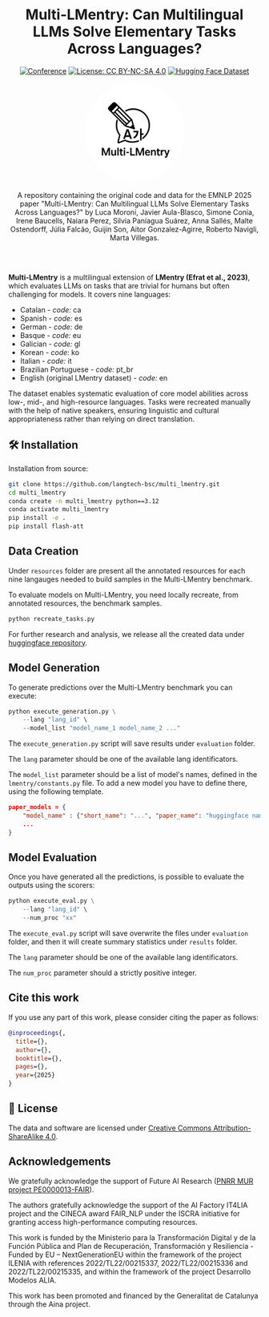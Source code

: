 <div align="center">

# Multi-LMentry: Can Multilingual LLMs Solve Elementary Tasks Across Languages?

[![Conference](https://img.shields.io/badge/EMNLP-2025-4b44ce)](https://2025.emnlp.org/)
[![License: CC BY-NC-SA 4.0](https://img.shields.io/badge/License-CC%20BY--NC--SA%204.0-lightgrey.svg)](https://creativecommons.org/licenses/by-nc-sa/4.0/)
[![Hugging Face Dataset](https://img.shields.io/badge/%F0%9F%A4%97%20Hugging%20Face-Dataset-FCD21D)](https://huggingface.co/datasets/BSC-LT/multi_lmentry)
</div>

<p align="center">
  <img src="https://github.com/Andrew-Wyn/images/blob/master/multi_lmentry/LMentry-LOGO.jpg"
       width="200"
       style="border-radius:50%;">
</p>

<div align="center"> A repository containing the original code and data for the EMNLP 2025 paper "Multi-LMentry: Can Multilingual LLMs Solve Elementary Tasks Across Languages?" by Luca Moroni, Javier Aula-Blasco, Simone Conia, Irene Baucells, Naiara Perez, Silvia Paniagua Suárez, Anna Sallés, Malte Ostendorff, Júlia Falcão, Guijin Son, Aitor Gonzalez-Agirre, Roberto Navigli, Marta Villegas. </div>

<br><br>

**Multi-LMentry** is a multilingual extension of **LMentry (Efrat et al., 2023)**, which evaluates LLMs on tasks that are trivial for humans but often challenging for models. It covers nine languages:

- Catalan - *code:* ca
- Spanish - *code:* es
- German - *code:* de
- Basque - *code:* eu
- Galician - *code:* gl
- Korean - *code:* ko
- Italian - *code:* it
- Brazilian Portuguese - *code:* pt_br
- English (original LMentry dataset) - *code:* en


The dataset enables systematic evaluation of core model abilities across low-, mid-, and high-resource languages. Tasks were recreated manually with the help of native speakers, ensuring linguistic and cultural appropriateness rather than relying on direct translation.



## 🛠️ Installation

Installation from source:

```bash
git clone https://github.com/langtech-bsc/multi_lmentry.git
cd multi_lmentry
conda create -n multi_lmentry python==3.12
conda activate multi_lmentry
pip install -e .
pip install flash-att
```

## Data Creation

Under `resources` folder are present all the annotated resources for each nine langauges needed to build samples in the Multi-LMentry benchmark.

To evaluate models on Multi-LMentry, you need locally recreate, from annotated resources, the benchmark samples. 

```python
python recreate_tasks.py
```

For further research and analysis, we release all the created data under <a href="https://huggingface.co/datasets/BSC-LT/multi_lmentry">huggingface repository</a>.

## Model Generation 

To generate predictions over the Multi-LMentry benchmark you can execute:

```python
python execute_generation.py \
    --lang "lang_id" \
    --model_list "model_name_1 model_name_2 ..."
```

The `execute_generation.py` script will save results under `evaluation` folder.

The `lang` parameter should be one of the available lang identificators.

The `model_list` parameter should be a list of model's names, defined in the `lmentry/constants.py` file. To add a new model you have to define there, using the following template.

```json
paper_models = {
    "model_name" : {"short_name": "...", "paper_name": "huggingface name", "predictor_name": "huggingface name"},
    ...
}
```

## Model Evaluation

Once you have generated all the predictions, is possible to evaluate the outputs using the scorers:

```python
python execute_eval.py \
    --lang "lang_id" \
    --num_proc "xx"
```

The `execute_eval.py` script will save overwrite the files under `evaluation` folder, and then it will create summary statistics under `results` folder.

The `lang` parameter should be one of the available lang identificators.

The `num_proc` parameter should a strictly positive integer.

## Cite this work

If you use any part of this work, please consider citing the paper as follows:

```bibtex
@inproceedings{,
  title={}, 
  author={},
  booktitle={},
  pages={},
  year={2025}
}
```

## 🪪 License

The data and software are licensed under [Creative Commons Attribution-ShareAlike 4.0](https://creativecommons.org/licenses/by-sa/4.0/).

## Acknowledgements
We gratefully acknowledge the support of Future AI Research ([PNRR MUR project PE0000013-FAIR](https://fondazione-fair.it/en/)).

The authors gratefully acknowledge the support of the AI Factory IT4LIA project and the CINECA award FAIR_NLP under the ISCRA initiative for granting access high-performance computing resources.

This work is funded by the Ministerio para la Transformación Digital y de la Función Pública and Plan de Recuperación, Transformación y Resiliencia - Funded by EU – NextGenerationEU within the framework of the project ILENIA with references 2022/TL22/00215337, 2022/TL22/00215336 and 2022/TL22/00215335, and within the framework of the project Desarrollo Modelos ALIA.

This work has been promoted and financed by the Generalitat de Catalunya through the Aina project.

